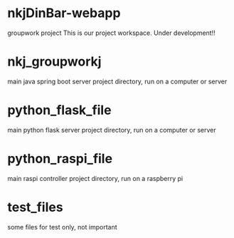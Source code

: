 # nkjDinBar-webapp
groupwork project 
This is our project workspace.
Under development!!

# nkj_groupworkj
main java spring boot server project directory, run on a computer or server

# python_flask_file
main python flask server project directory, run on a computer or server

# python_raspi_file
main raspi controller project directory, run on a raspberry pi

# test_files
some files for test only, not important